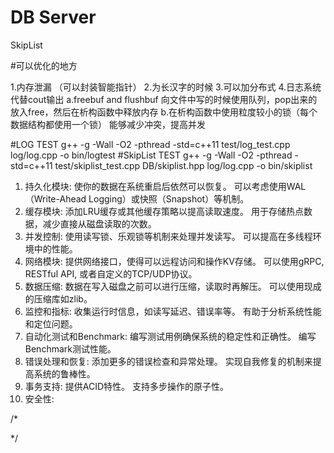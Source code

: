 # DB Server
SkipList

#可以优化的地方

 1.内存泄漏 （可以封装智能指针）
 2.为长汉字的时候
 3.可以加分布式
 4.日志系统代替cout输出
    a.freebuf and flushbuf 向文件中写的时候使用队列，pop出来的放入free，然后在析构函数中释放内存
    b.在析构函数中使用粒度较小的锁（每个数据结构都使用一个锁） 能够减少冲突，提高并发





#LOG TEST
    g++ -g -Wall -O2 -pthread -std=c++11 test/log_test.cpp log/log.cpp -o bin/logtest
#SkipList TEST
    g++ -g -Wall -O2 -pthread -std=c++11 test/skiplist_test.cpp DB/skiplist.hpp  log/log.cpp -o bin/skiplist

1. 持久化模块:
使你的数据在系统重启后依然可以恢复。
可以考虑使用WAL（Write-Ahead Logging）或快照（Snapshot）等机制。
2. 缓存模块:
添加LRU缓存或其他缓存策略以提高读取速度。
用于存储热点数据，减少直接从磁盘读取的次数。
3. 并发控制:
使用读写锁、乐观锁等机制来处理并发读写。
可以提高在多线程环境中的性能。
4. 网络模块:
提供网络接口，使得可以远程访问和操作KV存储。
可以使用gRPC, RESTful API, 或者自定义的TCP/UDP协议。
5. 数据压缩:
数据在写入磁盘之前可以进行压缩，读取时再解压。
可以使用现成的压缩库如zlib。
6. 监控和指标:
收集运行时信息，如读写延迟、错误率等。
有助于分析系统性能和定位问题。
7. 自动化测试和Benchmark:
编写测试用例确保系统的稳定性和正确性。
编写Benchmark测试性能。
8. 错误处理和恢复:
添加更多的错误检查和异常处理。
实现自我修复的机制来提高系统的鲁棒性。
9. 事务支持:
提供ACID特性。
支持多步操作的原子性。
10. 安全性:


/*

*/